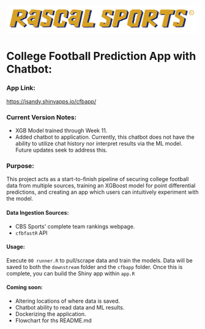 ![Alt text](cfbapp/www/logo.png)

# College Football Prediction App with Chatbot:

### App Link:
https://jsandy.shinyapps.io/cfbapp/

### Current Version Notes:
* XGB Model trained through Week 11.
* Added chatbot to application. Currently, this chatbot does not have the ability to utilize chat history nor interpret results via the ML model. Future updates seek to address this.

### Purpose:
This project acts as a start-to-finish pipeline of securing college football data from multiple sources, training an XGBoost model for point differential predictions, and creating an app which users can intuitively experiment with the model.

#### Data Ingestion Sources:
* CBS Sports' complete team rankings webpage.
* `cfbfastR` API

#### Usage:
Execute `00 runner.R` to pull/scrape data and train the models. Data will be saved to both the `downstream` folder and the `cfbapp` folder. Once this is complete, you can build the Shiny app within `app.R`

#### Coming soon:
* Altering locations of where data is saved.
* Chatbot ability to read data and ML results.
* Dockerizing the application.
* Flowchart for ths README.md